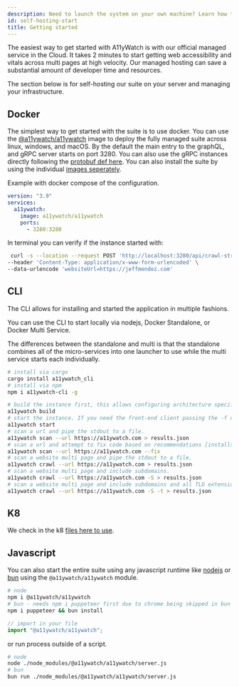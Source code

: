 ```yaml
---
description: Need to launch the system on your own machine? Learn how to use docker or bare metal to build a sweet accessibility monitor that can be used in private settings.
id: self-hosting-start
title: Getting started
---
```


The easiest way to get started with A11yWatch is with our official managed service in the Cloud. It takes 2 minutes to start getting web accessibility and vitals across multi pages at high velocity.
Our managed hosting can save a substantial amount of developer time and resources.

The section below is for self-hosting our suite on your server and managing your infrastructure.

## Docker

The simplest way to get started with the suite is to use docker. You can use the [@a11ywatch/a11ywatch](https://hub.docker.com/r/a11ywatch/a11ywatch) image to deploy the fully managed suite across linux, windows, and macOS. By the default the main entry to the graphQL, and gRPC server starts on port 3280. You can also use the gRPC instances directly following the [protobuf def here](https://github.com/a11ywatch/a11ywatch/tree/main/clients/src/proto). You can also install the suite by using the individual [images seperately](https://github.com/a11ywatch/a11ywatch/blob/main/docker/docker-compose.production.yml).

Example with docker compose of the configuration.

```yml
version: "3.9"
services:
  a11ywatch:
    image: a11ywatch/a11ywatch
    ports:
      - 3280:3280
```

In terminal you can verify if the instance started with:

```sh
 curl -s --location --request POST 'http://localhost:3280/api/crawl-stream' \
--header 'Content-Type: application/x-www-form-urlencoded' \
--data-urlencode 'websiteUrl=https://jeffmendez.com'
```

## CLI

The CLI allows for installing and started the application in multiple fashions.

You can use the CLI to start locally via nodejs, Docker Standalone, or Docker Multi Service.

The differences between the standalone and multi is that the standalone combines all of the micro-services into one launcher to use while
the multi service starts each individually.

```sh
# install via cargo
cargo install a11ywatch_cli
# install via npm
npm i a11ywatch-cli -g
```

```sh
# build the instance first, this allows configuring architecture specifics like m1 chips.
a11ywatch build
# start the instance. If you need the front-end client passing the -f option [min of 1.25gb of memory required alloc to docker resource].
a11ywatch start
# scan a url and pipe the stdout to a file.
a11ywatch scan --url https://a11ywatch.com > results.json
# scan a url and attempt to fix code based on recommendations [installs the fast ripgrep crate for search].
a11ywatch scan --url https://a11ywatch.com --fix
# scan a website multi page and pipe the stdout to a file.
a11ywatch crawl --url https://a11ywatch.com > results.json
# scan a website multi page and include subdomains.
a11ywatch crawl --url https://a11ywatch.com -S > results.json
# scan a website multi page and include subdomains and all TLD extensions.
a11ywatch crawl --url https://a11ywatch.com -S -t > results.json
```

## K8

We check in the k8 [files here to use](https://github.com/a11ywatch/a11ywatch/tree/main/kubernetes).

## Javascript

You can also start the entire suite using any javascript runtime like [nodejs](https://nodejs.org/en/) or [bun](https://bun.sh/) using the `@a11ywatch/a11ywatch` module.

```sh
# node
npm i @a11ywatch/a11ywatch
# bun - needs npm i puppeteer first due to chrome being skipped in bun installation. You can skip the puppeteer install if you already have a chrome instance to connect to.
npm i puppeteer && bun install
```

```ts
// import in your file
import "@a11ywatch/a11ywatch";
```

or run process outside of a script.

```sh
# node
node ./node_modules/@a11ywatch/a11ywatch/server.js
# bun
bun run ./node_modules/@a11ywatch/a11ywatch/server.js
```
